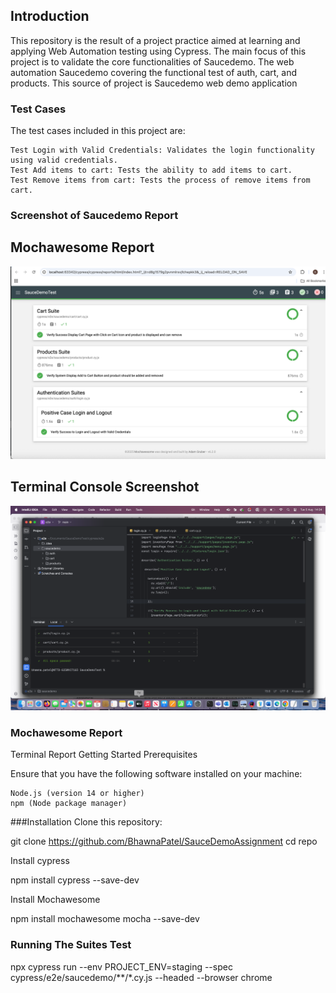 ## Introduction

This repository is the result of a project practice aimed at learning and applying Web Automation testing using Cypress. The main focus of this project is to validate the core functionalities of Saucedemo. The web automation Saucedemo covering the functional test of auth, cart, and products. This source of project is Saucedemo web demo application

### Test Cases

The test cases included in this project are:

    Test Login with Valid Credentials: Validates the login functionality using valid credentials.
    Test Add items to cart: Tests the ability to add items to cart.
    Test Remove items from cart: Tests the process of remove items from cart.

### Screenshot of Saucedemo Report

## Mochawesome Report
![img.png](img.png)

## Terminal Console Screenshot

![img_2.png](img_2.png)

### Mochawesome Report
Terminal Report
Getting Started
Prerequisites

Ensure that you have the following software installed on your machine:

    Node.js (version 14 or higher)
    npm (Node package manager)

###Installation
Clone this repository:

git clone https://github.com/BhawnaPatel/SauceDemoAssignment
cd repo

Install cypress

npm install cypress --save-dev

Install Mochawesome

npm install mochawesome mocha --save-dev

### Running The Suites Test

npx cypress run --env PROJECT_ENV=staging --spec cypress/e2e/saucedemo/**/*.cy.js --headed --browser chrome
